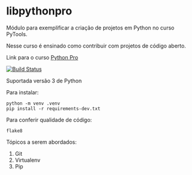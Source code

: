 # libpythonpro
Módulo para exemplificar a criação de projetos em Python no curso PyTools.

Nesse curso é ensinado como contribuir com projetos de código aberto.

Link para o curso [Python Pro](https://pythonpro.com.br/)

[![Build Status](https://travis-ci.com/LucasAbrantes96/libpythonpro.svg?branch=main)](https://travis-ci.com/LucasAbrantes96/libpythonpro)

Suportada versão 3 de Python

Para instalar:

```console
python -m venv .venv
pip install -r requirements-dev.txt
```

Para conferir qualidade de código:

```console
flake8
```

Tópicos a serem abordados:
1. Git
2. Virtualenv
3. Pip